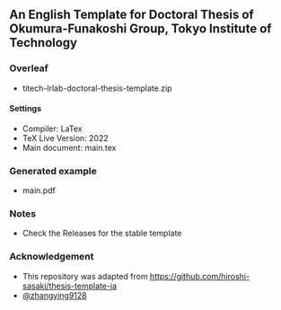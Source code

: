 ## An English Template for Doctoral Thesis of Okumura-Funakoshi Group, Tokyo Institute of Technology

### Overleaf
- titech-lrlab-doctoral-thesis-template.zip
#### Settings
- Compiler: LaTex
- TeX Live Version: 2022
- Main document: main.tex

### Generated example
- main.pdf

### Notes
- Check the Releases for the stable template

### Acknowledgement

- This repository was adapted from https://github.com/hiroshi-sasaki/thesis-template-ja
- [@zhangying9128](https://github.com/zhangying9128)
